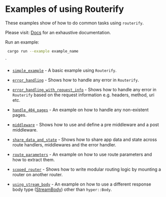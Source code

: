 # Examples of using Routerify

These examples show of how to do common tasks using `routerify`.

Please visit: [Docs](https://docs.rs/routerify) for an exhaustive documentation.

Run an example:

```sh
 cargo run --example example_name
```
`
* [`simple_example`](simple_example.rs) - A basic example using `Routerify`.

* [`error_handling`](error_handling.rs) - Shows how to handle any error in `Routerify`.

* [`error_handling_with_request_info`](error_handling_with_request_info.rs) - Shows how to handle any error in `Routerify` based on the request information e.g. headers, method, uri etc.

* [`handle_404_pages`](handle_404_pages.rs) - An example on how to handle any non-existent pages.

* [`middleware`](middleware.rs) - Shows how to use and define a pre middleware and a post middleware.

* [`share_data_and_state`](share_data_and_state.rs) - Shows how to share app data and state across route handlers, middlewares and the error handler.

* [`route_parameters`](route_parameters.rs) - An example on how to use route parameters and how to extract them.

* [`scoped_router`](scoped_router.rs) - Shows how to write modular routing logic by mounting a router on another router.

* [`using_stream_body`](using_stream_body.rs) - An example on how to use a different response body type ([StreamBody](https://github.com/rousan/stream-body)) other than `hyper::Body`.

